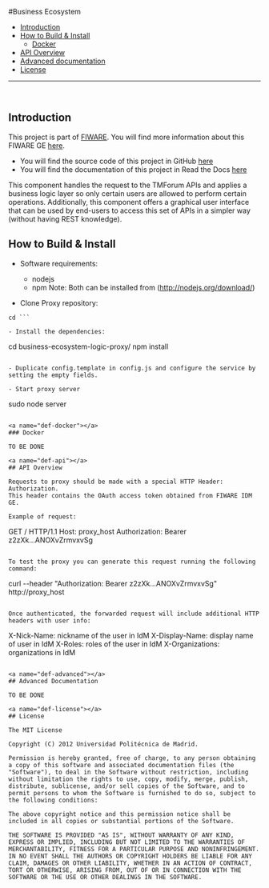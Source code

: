#Business Ecosystem

+ [Introduction](#def-introduction)
+ [How to Build & Install](#def-build)
    - [Docker](#def-docker)
+ [API Overview](#def-api)
+ [Advanced documentation](#def-advanced)
+ [License](#def-license)

---

<br>

<a name="def-introduction"></a>
## Introduction

This project is part of [FIWARE](http://fiware.org). You will find more information about this FIWARE GE [here](http://catalogue.fiware.org/enablers/pep-proxy-wilma).

- You will find the source code of this project in GitHub [here](https://github.com/FIWARE-TMForum/business-ecosystem-logic-proxy)
- You will find the documentation of this project in Read the Docs [here](http://fiware-pep-proxy.readthedocs.org/)

This component handles the request to the TMForum APIs and applies a business logic layer so only certain users are allowed to perform certain operations. Additionally, this component offers a graphical user interface that can be used by end-users to access this set of APIs in a simpler way (without having REST knowledge).

<a name="def-build"></a>
## How to Build & Install

- Software requirements:

	+ nodejs 
	+ npm
	Note: Both can be installed from (http://nodejs.org/download/)

- Clone Proxy repository:

```
cd ```

- Install the dependencies:

```
cd business-ecosystem-logic-proxy/
npm install
```

- Duplicate config.template in config.js and configure the service by setting the empty fields. 

- Start proxy server

```
sudo node server
```

<a name="def-docker"></a>
### Docker

TO BE DONE

<a name="def-api"></a>
## API Overview

Requests to proxy should be made with a special HTTP Header: Authorization.
This header contains the OAuth access token obtained from FIWARE IDM GE.

Example of request:

```
GET / HTTP/1.1
Host: proxy_host
Authorization: Bearer z2zXk...ANOXvZrmvxvSg
```

To test the proxy you can generate this request running the following command:

```
curl --header "Authorization: Bearer z2zXk...ANOXvZrmvxvSg" http://proxy_host
```

Once authenticated, the forwarded request will include additional HTTP headers with user info:

```
X-Nick-Name: nickname of the user in IdM
X-Display-Name: display name of user in IdM
X-Roles: roles of the user in IdM
X-Organizations: organizations in IdM
```

<a name="def-advanced"></a>
## Advanced Documentation

TO BE DONE

<a name="def-license"></a>
## License

The MIT License

Copyright (C) 2012 Universidad Politécnica de Madrid.

Permission is hereby granted, free of charge, to any person obtaining a copy of this software and associated documentation files (the "Software"), to deal in the Software without restriction, including without limitation the rights to use, copy, modify, merge, publish, distribute, sublicense, and/or sell copies of the Software, and to permit persons to whom the Software is furnished to do so, subject to the following conditions:

The above copyright notice and this permission notice shall be included in all copies or substantial portions of the Software.

THE SOFTWARE IS PROVIDED "AS IS", WITHOUT WARRANTY OF ANY KIND, EXPRESS OR IMPLIED, INCLUDING BUT NOT LIMITED TO THE WARRANTIES OF MERCHANTABILITY, FITNESS FOR A PARTICULAR PURPOSE AND NONINFRINGEMENT. IN NO EVENT SHALL THE AUTHORS OR COPYRIGHT HOLDERS BE LIABLE FOR ANY CLAIM, DAMAGES OR OTHER LIABILITY, WHETHER IN AN ACTION OF CONTRACT, TORT OR OTHERWISE, ARISING FROM, OUT OF OR IN CONNECTION WITH THE SOFTWARE OR THE USE OR OTHER DEALINGS IN THE SOFTWARE.

